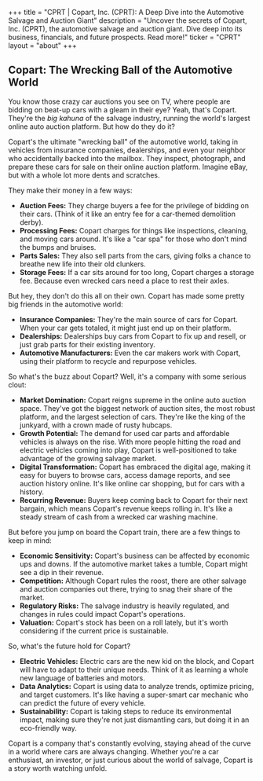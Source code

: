 +++
title = "CPRT |  Copart, Inc. (CPRT):  A Deep Dive into the Automotive Salvage and Auction Giant"
description = "Uncover the secrets of Copart, Inc. (CPRT), the automotive salvage and auction giant. Dive deep into its business, financials, and future prospects.  Read more!"
ticker = "CPRT"
layout = "about"
+++

        


## Copart: The Wrecking Ball of the Automotive World

You know those crazy car auctions you see on TV, where people are bidding on beat-up cars with a gleam in their eye? Yeah, that's Copart. They're the *big kahuna* of the salvage industry, running the world's largest online auto auction platform. But how do they do it?

Copart's the ultimate "wrecking ball" of the automotive world, taking in vehicles from insurance companies, dealerships, and even your neighbor who accidentally backed into the mailbox. They inspect, photograph, and prepare these cars for sale on their online auction platform. Imagine eBay, but with a whole lot more dents and scratches.

They make their money in a few ways:

* **Auction Fees:** They charge buyers a fee for the privilege of bidding on their cars. (Think of it like an entry fee for a car-themed demolition derby).
* **Processing Fees:** Copart charges for things like inspections, cleaning, and moving cars around. It's like a "car spa" for those who don't mind the bumps and bruises.
* **Parts Sales:** They also sell parts from the cars, giving folks a chance to breathe new life into their old clunkers.
* **Storage Fees:** If a car sits around for too long, Copart charges a storage fee. Because even wrecked cars need a place to rest their axles.

But hey, they don't do this all on their own. Copart has made some pretty big friends in the automotive world:

* **Insurance Companies:** They're the main source of cars for Copart. When your car gets totaled, it might just end up on their platform.
* **Dealerships:** Dealerships buy cars from Copart to fix up and resell, or just grab parts for their existing inventory.
* **Automotive Manufacturers:** Even the car makers work with Copart, using their platform to recycle and repurpose vehicles.

So what's the buzz about Copart? Well, it's a company with some serious clout:

* **Market Domination:** Copart reigns supreme in the online auto auction space. They've got the biggest network of auction sites, the most robust platform, and the largest selection of cars. They're like the king of the junkyard, with a crown made of rusty hubcaps.
* **Growth Potential:** The demand for used car parts and affordable vehicles is always on the rise. With more people hitting the road and electric vehicles coming into play, Copart is well-positioned to take advantage of the growing salvage market.
* **Digital Transformation:** Copart has embraced the digital age, making it easy for buyers to browse cars, access damage reports, and see auction history online. It's like online car shopping, but for cars with a history.
* **Recurring Revenue:** Buyers keep coming back to Copart for their next bargain, which means Copart's revenue keeps rolling in. It's like a steady stream of cash from a wrecked car washing machine.

But before you jump on board the Copart train, there are a few things to keep in mind:

* **Economic Sensitivity:** Copart's business can be affected by economic ups and downs. If the automotive market takes a tumble, Copart might see a dip in their revenue.
* **Competition:** Although Copart rules the roost, there are other salvage and auction companies out there, trying to snag their share of the market.
* **Regulatory Risks:** The salvage industry is heavily regulated, and changes in rules could impact Copart's operations.
* **Valuation:** Copart's stock has been on a roll lately, but it's worth considering if the current price is sustainable.

So, what's the future hold for Copart?

* **Electric Vehicles:** Electric cars are the new kid on the block, and Copart will have to adapt to their unique needs. Think of it as learning a whole new language of batteries and motors.
* **Data Analytics:** Copart is using data to analyze trends, optimize pricing, and target customers. It's like having a super-smart car mechanic who can predict the future of every vehicle.
* **Sustainability:** Copart is taking steps to reduce its environmental impact, making sure they're not just dismantling cars, but doing it in an eco-friendly way.

Copart is a company that's constantly evolving, staying ahead of the curve in a world where cars are always changing. Whether you're a car enthusiast, an investor, or just curious about the world of salvage, Copart is a story worth watching unfold. 

        